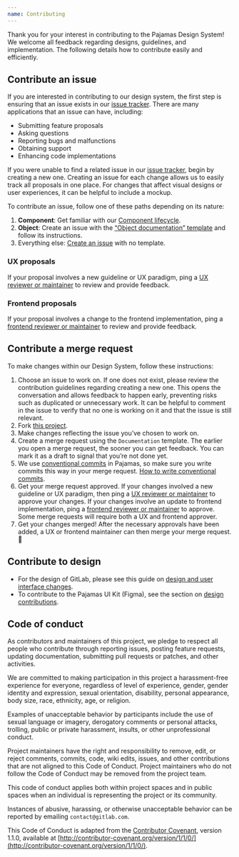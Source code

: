 ```yaml
---
name: Contributing
---
```


Thank you for your interest in contributing to the Pajamas Design System! We
welcome all feedback regarding designs, guidelines, and implementation. The
following details how to contribute easily and efficiently.

## Contribute an issue

If you are interested in contributing to our design system, the first step is
ensuring that an issue exists in our [issue tracker](https://gitlab.com/gitlab-org/gitlab-services/design.gitlab.com/issues).
There are many applications that an issue can have, including:

- Submitting feature proposals
- Asking questions
- Reporting bugs and malfunctions
- Obtaining support
- Enhancing code implementations

If you were unable to find a related issue in our [issue tracker](https://gitlab.com/gitlab-org/gitlab-services/design.gitlab.com/issues),
begin by creating a new one. Creating an issue for each change allows us to
easily track all proposals in one place. For changes that affect visual designs
or user experiences, it can be helpful to include a mockup.

To contribute an issue, follow one of these paths depending on its nature:

1. **Component**: Get familiar with our [Component lifecycle](/get-started/lifecycle/).
1. **Object**: Create an issue with the [“Object documentation” template](https://gitlab.com/gitlab-org/gitlab-services/design.gitlab.com/-/issues/new?issuable_template=Object%20documentation) and follow its instructions.
1. Everything else: [Create an issue](https://gitlab.com/gitlab-org/gitlab-services/design.gitlab.com/issues/new) with no template.

### UX proposals

If your proposal involves a new guideline or UX paradigm, ping a
[UX reviewer or maintainer](https://about.gitlab.com/handbook/engineering/projects/#design.gitlab.com)
to review and provide feedback.

### Frontend proposals

If your proposal involves a change to the frontend implementation, ping a
[frontend reviewer or maintainer](https://about.gitlab.com/handbook/engineering/projects/#design.gitlab.com)
to review and provide feedback.

## Contribute a merge request

To make changes within our Design System, follow these instructions:

1. Choose an issue to work on. If one does not exist, please review the
   contribution guidelines regarding creating a new one. This opens the conversation
   and allows feedback to happen early, preventing risks such as duplicated or
   unnecessary work. It can be helpful to comment in the issue to verify that no one
   is working on it and that the issue is still relevant.
1. Fork [this project](https://gitlab.com/gitlab-org/gitlab-services/design.gitlab.com).
1. Make changes reflecting the issue you’ve chosen to work on.
1. Create a merge request using the `Documentation` template. The earlier you
   open a merge request, the sooner you can get feedback. You can mark it as a
   draft to signal that you’re not done yet.
1. We use [conventional commits](https://www.conventionalcommits.org/en/v1.0.0/)
   in Pajamas, so make sure you write commits this way in your merge request.
   [How to write conventional commits](https://gitlab.com/gitlab-org/gitlab-services/design.gitlab.com/-/blob/main/doc/commits.md).
1. Get your merge request approved. If your changes involved a new guideline or
   UX paradigm, then ping a [UX reviewer or maintainer](https://about.gitlab.com/handbook/engineering/projects/#design.gitlab.com)
   to approve your changes. If your changes involve an update to frontend implementation,
   ping a [frontend reviewer or maintainer](https://about.gitlab.com/handbook/engineering/projects/#design.gitlab.com)
   to approve. Some merge requests will require both a UX and frontend approver.
1. Get your changes merged! After the necessary approvals have been added, a UX
   or frontend maintainer can then merge your merge request. 🙌

## Contribute to design

- For the design of GitLab, please see this guide on [design and user interface changes](https://docs.gitlab.com/ee/development/contributing/design.html#design-and-user-interface-changes).
- To contribute to the Pajamas UI Kit (Figma), see the section on [design contributions](/designops/design-contributions).

## Code of conduct

As contributors and maintainers of this project, we pledge to respect all
people who contribute through reporting issues, posting feature requests,
updating documentation, submitting pull requests or patches, and other
activities.

We are committed to making participation in this project a harassment-free
experience for everyone, regardless of level of experience, gender, gender
identity and expression, sexual orientation, disability, personal appearance,
body size, race, ethnicity, age, or religion.

Examples of unacceptable behavior by participants include the use of sexual
language or imagery, derogatory comments or personal attacks, trolling, public
or private harassment, insults, or other unprofessional conduct.

Project maintainers have the right and responsibility to remove, edit, or
reject comments, commits, code, wiki edits, issues, and other contributions
that are not aligned to this Code of Conduct. Project maintainers who do not
follow the Code of Conduct may be removed from the project team.

This code of conduct applies both within project spaces and in public spaces
when an individual is representing the project or its community.

Instances of abusive, harassing, or otherwise unacceptable behavior can be
reported by emailing `contact@gitlab.com`.

This Code of Conduct is adapted from the [Contributor Covenant](http://contributor-covenant.org),
version 1.1.0, available at [http://contributor-covenant.org/version/1/1/0/](http://contributor-covenant.org/version/1/1/0/).
